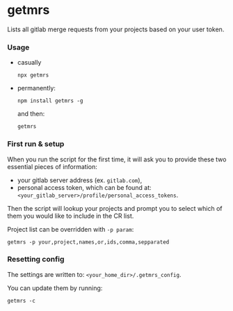 # getmrs
Lists all gitlab merge requests from your projects based on your user token.

### Usage
* casually
    ```shell script
    npx getmrs
    ```
* permanently:
    ```shell script
    npm install getmrs -g
    ```
    and then:
    ```shell script
    getmrs
    ```

### First run & setup

When you run the script for the first time,
it will ask you to provide these two essential pieces of information:
* your gitlab server address (ex. `gitlab.com`),
* personal access token, which can be found at: `<your_gitlab_server>/profile/personal_access_tokens`.

Then the script will lookup your projects and prompt you to select which of them
you would like to include in the CR list.

Project list can be overridden with `-p param`:
```shell script
getmrs -p your,project,names,or,ids,comma,sepparated
```

### Resetting config
The settings are written to: `<your_home_dir>/.getmrs_config`. 

You can update them by running: 
```shell script
getmrs -c
```
